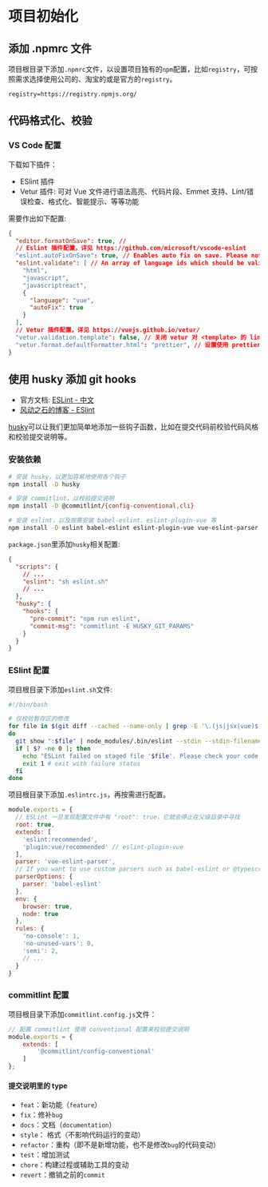 # 项目初始化

## 添加 .npmrc 文件

项目根目录下添加`.npmrc`文件，以设置项目独有的`npm`配置，比如`registry`，可按照需求选择使用公司的、淘宝的或是官方的`registry`。

```
registry=https://registry.npmjs.org/
```

## 代码格式化、校验

### VS Code 配置

下载如下插件：

- ESlint 插件
- Vetur 插件: 可对 Vue 文件进行语法高亮、代码片段、Emmet 支持、Lint/错误检查、格式化、智能提示、等等功能

需要作出如下配置:

```json
{
  "editor.formatOnSave": true, // 
  // Eslint 插件配置，详见 https://github.com/microsoft/vscode-eslint
  "eslint.autoFixOnSave": true, // Enables auto fix on save. Please note auto fix on save is only available if VS Code's files.autoSave is either off, onFocusChange or onWindowChange. It will not work with afterDelay.
  "eslint.validate": [ // An array of language ids which should be validated by ESLint，详见
    "html",
    "javascript",
    "javascriptreact",
    {
      "language": "vue",
      "autoFix": true
    }
  ],
  // Vetur 插件配置，详见 https://vuejs.github.io/vetur/
  "vetur.validation.template": false, // 关闭 vetur 对 <template> 的 lint 校验，交给 ESlint 来做校验，详见 https://vuejs.github.io/vetur/linting-error.html#linting-for-template
  "vetur.format.defaultFormatter.html": "prettier", // 设置使用 prettier 来对 <template> 做格式化，详见 https://vuejs.github.io/vetur/formatting.html#formatters
}
```



## 使用 husky 添加 git hooks

- 官方文档: [ESLint - 中文](https://cn.eslint.org/)
- [风动之石的博客 - ESlint](../tools/eslint.md)

[husky](https://github.com/typicode/husky)可以让我们更加简单地添加一些钩子函数，比如在提交代码前校验代码风格和校验提交说明等。

### 安装依赖

```sh
# 安装 husky，以更加容易地使用各个钩子
npm install -D husky

# 安装 commitlint，以校验提交说明
npm install -D @commitlint/{config-conventional,cli}

# 安装 eslint，以及按需安装 babel-eslint、eslint-plugin-vue 等
npm install -D eslint babel-eslint eslint-plugin-vue vue-eslint-parser
```

`package.json`里添加`husky`相关配置:

```json
{
  "scripts": {
    // ...
    "eslint": "sh eslint.sh"
    // ...
  },
  "husky": {
    "hooks": {
      "pre-commit": "npm run eslint",
      "commit-msg": "commitlint -E HUSKY_GIT_PARAMS"
    }
  }
}
```

### ESlint 配置

项目根目录下添加`eslint.sh`文件:

```sh
#!/bin/bash

# 仅校验暂存区的修改
for file in $(git diff --cached --name-only | grep -E '\.(js|jsx|vue)$')
do
  git show ":$file" | node_modules/.bin/eslint --stdin --stdin-filename "$file" # we only want to lint the staged changes, not any un-staged changes
  if [ $? -ne 0 ]; then
    echo "ESLint failed on staged file '$file'. Please check your code and try again. You can run ESLint manually via npm run eslint."
    exit 1 # exit with failure status
  fi
done
```

项目根目录下添加`.eslintrc.js`，再按需进行配置。

```js
module.exports = {
  // ESLint 一旦发现配置文件中有 "root": true，它就会停止在父级目录中寻找
  root: true,
  extends: [
    'eslint:recommended',
    'plugin:vue/recommended' // eslint-plugin-vue
  ],
  parser: 'vue-eslint-parser',
  // If you want to use custom parsers such as babel-eslint or @typescript-eslint/parser, you have to use parserOptions.parser option instead of parser option. Because the eslint-plugin-vue plugin requires vue-eslint-parser to parse .vue files, so the eslint-plugin-vue plugin doesn't work if you overwrote parser option.
  parserOptions: {
    parser: 'babel-eslint'
  },
  env: {
    browser: true,
    node: true
  },
  rules: {
    'no-console': 1,
    'no-unused-vars': 0,
    'semi': 2,
    // ...
  }
}
```

### commitlint 配置

项目根目录下添加`commitlint.config.js`文件：

```js
// 配置 commitlint 使用 conventional 配置来校验提交说明
module.exports = {
    extends: [
        '@commitlint/config-conventional'
    ]
};
```

#### 提交说明里的 type

- `feat`：新功能（`feature`）
- `fix`：修补`bug`
- `docs`：文档（`documentation`）
- `style`： 格式（不影响代码运行的变动）
- `refactor`：重构（即不是新增功能，也不是修改`bug`的代码变动）
- `test`：增加测试
- `chore`：构建过程或辅助工具的变动
- `revert`：撤销之前的`commit`
